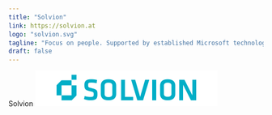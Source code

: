 ```yaml
---
title: "Solvion"
link: https://solvion.at
logo: "solvion.svg"
tagline: "Focus on people. Supported by established Microsoft technology."
draft: false
---
```


Solvion
![alt text](solvion.svg)